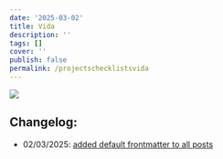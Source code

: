 ```yaml
---
date: '2025-03-02'
title: Vida
description: ''
tags: []
cover: ''
publish: false
permalink: /projectschecklistsvida
---
```

![](https://res.cloudinary.com/boloko/image/upload/f_auto/v1737681944/furushow7/image_cngxli.png)

## Changelog:
 - 02/03/2025: [added default frontmatter to all posts](https://github.com/bolokoz/yurio/commit/9756dc53320db69a162e10b64f310a555bc90f06)
